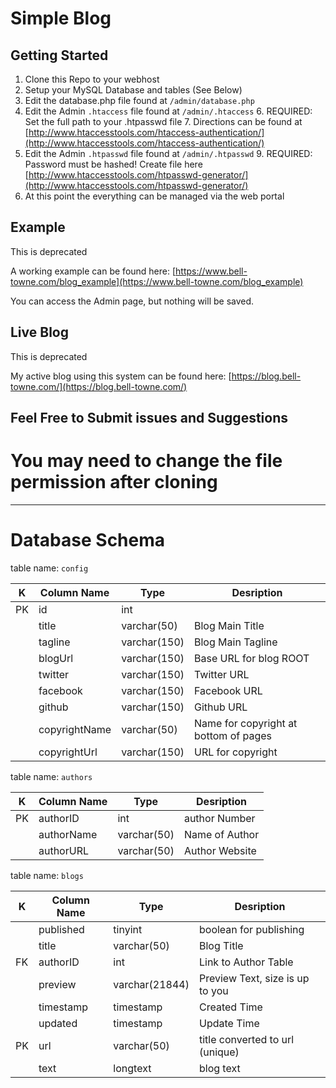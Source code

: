 Simple Blog
===========

Getting Started
-------
 1. Clone this Repo to your webhost
 2. Setup your MySQL Database and tables (See Below)
 2. Edit the database.php file found at `/admin/database.php`
 5. Edit the Admin `.htaccess` file found at `/admin/.htaccess`
	 6. REQUIRED: Set the full path to your .htpasswd file
	 7. Directions can be found at [http://www.htaccesstools.com/htaccess-authentication/](http://www.htaccesstools.com/htaccess-authentication/)
 8. Edit the Admin `.htpasswd` file found at `/admin/.htpasswd`
	 9. REQUIRED:  Password must be hashed! Create file here [http://www.htaccesstools.com/htpasswd-generator/](http://www.htaccesstools.com/htpasswd-generator/)
 10. At this point the everything can be managed via the web portal

Example
-------
This is deprecated

A working example can be found here: [https://www.bell-towne.com/blog_example](https://www.bell-towne.com/blog_example)

You can access the Admin page, but nothing will be saved.

Live Blog
-------
This is deprecated

My active blog using this system can be found here: [https://blog.bell-towne.com/](https://blog.bell-towne.com/)

Feel Free to Submit issues and Suggestions
------------------------------------------

You may need to change the file permission after cloning
=======


----------


Database Schema
=======

table name: `config`

| K  | Column Name   | Type         | Desription                            |
|----|---------------|--------------|---------------------------------------|
| PK | id            | int          |                                       |
|    | title         | varchar(50)  | Blog Main Title                       |
|    | tagline       | varchar(150) | Blog Main Tagline                     |
|    | blogUrl       | varchar(150) | Base URL for blog ROOT                |
|    | twitter       | varchar(150) | Twitter URL                           |
|    | facebook      | varchar(150) | Facebook URL                          |
|    | github        | varchar(150) | Github URL                            |
|    | copyrightName | varchar(50)  | Name for copyright at bottom of pages |
|    | copyrightUrl  | varchar(150) | URL for copyright                     |


table name: `authors`

| K  | Column Name | Type        | Desription     |
|----|-------------|-------------|----------------|
| PK | authorID    | int         | author Number  |
|    | authorName  | varchar(50) | Name of Author |
|    | authorURL   | varchar(50) | Author Website |


table name: `blogs`

| K  | Column Name | Type           | Desription                      |
|----|-------------|----------------|---------------------------------|
|    | published   | tinyint        | boolean for publishing          |
|    | title       | varchar(50)    | Blog Title                      |
| FK | authorID    | int            | Link to Author Table            |
|    | preview     | varchar(21844) | Preview Text, size is up to you |
|    | timestamp   | timestamp      | Created Time                    |
|    | updated     | timestamp      | Update Time                     |
| PK | url         | varchar(50)    | title converted to url (unique) |
|    | text        | longtext       | blog text                       |